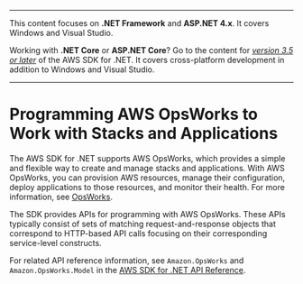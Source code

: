 --------

This content focuses on **\.NET Framework** and **ASP\.NET 4\.x**\. It covers Windows and Visual Studio\.

Working with **\.NET Core** or **ASP\.NET Core**? Go to the content for *[version 3\.5 or later](https://docs.aws.amazon.com/sdk-for-net/latest/developer-guide/welcome.html)* of the AWS SDK for \.NET\. It covers cross\-platform development in addition to Windows and Visual Studio\.

--------

# Programming AWS OpsWorks to Work with Stacks and Applications<a name="opsworks-apis-intro"></a>

The AWS SDK for \.NET supports AWS OpsWorks, which provides a simple and flexible way to create and manage stacks and applications\. With AWS OpsWorks, you can provision AWS resources, manage their configuration, deploy applications to those resources, and monitor their health\. For more information, see [OpsWorks](https://aws.amazon.com/opsworks/)\.

The SDK provides APIs for programming with AWS OpsWorks\. These APIs typically consist of sets of matching request\-and\-response objects that correspond to HTTP\-based API calls focusing on their corresponding service\-level constructs\.

For related API reference information, see `Amazon.OpsWorks` and `Amazon.OpsWorks.Model` in the [AWS SDK for \.NET API Reference](https://docs.aws.amazon.com/sdkfornet/v3/apidocs/)\.